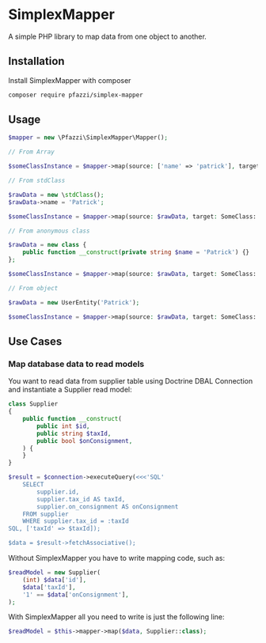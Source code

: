 # SimplexMapper

A simple PHP library to map data from one object to another.

## Installation

Install SimplexMapper with composer

```bash
composer require pfazzi/simplex-mapper
```

## Usage

```php
$mapper = new \Pfazzi\SimplexMapper\Mapper();

// From Array 

$someClassInstance = $mapper->map(source: ['name' => 'patrick'], target: SomeClass::class);

// From stdClass 

$rawData = new \stdClass();
$rawData->name = 'Patrick';

$someClassInstance = $mapper->map(source: $rawData, target: SomeClass::class);

// From anonymous class

$rawData = new class {
    public function __construct(private string $name = 'Patrick') {}
};

$someClassInstance = $mapper->map(source: $rawData, target: SomeClass::class);

// From object

$rawData = new UserEntity('Patrick');

$someClassInstance = $mapper->map(source: $rawData, target: SomeClass::class);
```

## Use Cases

### Map database data to read models

You want to read data from supplier table using Doctrine DBAL Connection and instantiate a Supplier read model:

```php
class Supplier
{
    public function __construct(
        public int $id,
        public string $taxId,
        public bool $onConsignment,
    ) {
    }
}

$result = $connection->executeQuery(<<<'SQL'
    SELECT
        supplier.id,
        supplier.tax_id AS taxId,
        supplier.on_consignment AS onConsignment
    FROM supplier
    WHERE supplier.tax_id = :taxId
SQL, ['taxId' => $taxId]);

$data = $result->fetchAssociative();
```

Without SimplexMapper you have to write mapping code, such as:

```php
$readModel = new Supplier(
    (int) $data['id'],
    $data['taxId'],
    '1' == $data['onConsignment'],
);
```

With SimplexMapper all you need to write is just the following line:

```php
$readModel = $this->mapper->map($data, Supplier::class);
```